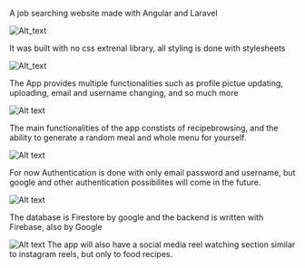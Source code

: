 A job searching website made with Angular and Laravel


![Alt_text](https://imgur.com/a/pOwsSoF)

It was built with no css extrenal library, all styling is done with stylesheets

![Alt_text](https://i.imgur.com/sZcLQZy.jpeg)

The App provides multiple functionalities such as profile pictue updating, uploading, email and username changing, and so much more
 

![Alt text](https://i.imgur.com/ZiuZQ09.jpeg)

The main functionalities of the app constists of recipebrowsing, and the ability to generate a random meal and whole menu for yourself.


![Alt text](https://i.imgur.com/Wv7frrP.jpeg)

For now Authentication is done with only email password and username, but google and other authentication possibilites will come in the future.


![Alt text](https://i.imgur.com/3d0vjgI.jpeg)

The database is Firestore by google and the backend is written with Firebase, also by Google


![Alt text](https://i.imgur.com/FfLoSbN.jpeg)
The app will also have a social media reel watching section similar to instagram reels, but only to food recipes.
